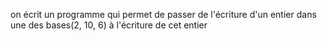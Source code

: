 on écrit un programme qui permet de passer de l'écriture d'un entier dans une des bases(2, 10, 6) à l'écriture de cet entier
